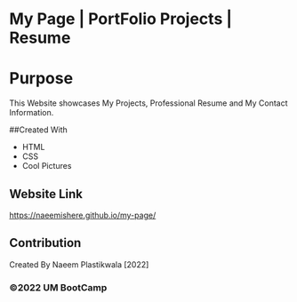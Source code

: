 # My Page | PortFolio Projects | Resume

# Purpose 
This Website showcases My Projects, Professional Resume and My Contact Information.

##Created With
* HTML
* CSS
* Cool Pictures

## Website Link
https://naeemishere.github.io/my-page/

## Contribution
Created By Naeem Plastikwala [2022]

### ©️2022 UM BootCamp 
